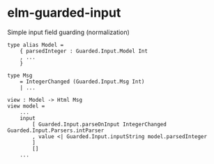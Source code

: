 # elm-guarded-input
Simple input field guarding (normalization)

```
type alias Model =
    { parsedInteger : Guarded.Input.Model Int
    , ...
    }

type Msg
    = IntegerChanged (Guarded.Input.Msg Int)
    | ...

view : Model -> Html Msg
view model =
    ...
    input
        [ Guarded.Input.parseOnInput IntegerChanged Guarded.Input.Parsers.intParser
        , value <| Guarded.Input.inputString model.parsedInteger
        ]
        []
    ...
```
